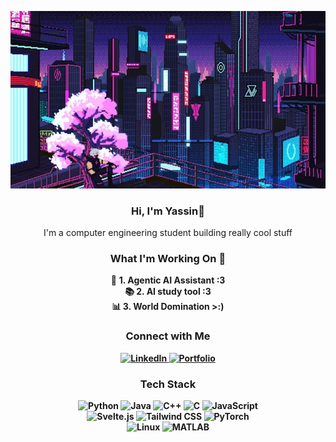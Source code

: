 
<!-- Banner GIF -->
<p align="center">
  <img 
    src="hero.gif" 
    alt="Banner GIF" 
    width="800"
  />
</p>

<h3 align="center">Hi, I'm Yassin👋</h3>
<p align="center">
I'm a computer engineering student building really cool stuff
</p>

<h3 align="center">What I'm Working On 🚀</h3>
<p align="center">
  🤖 <b>1. Agentic AI Assistant :3 <br>
  📚 <b>2. AI study tool :3 <br>
  📊 <b>3. World Domination >:) </b>  
</p>


<!-- Social Media Links -->
<h3 align="center">Connect with Me</h3>
<p align="center">
  <!-- LinkedIn -->
  <a href="https://www.linkedin.com/in/yassin-lahrime" target="_blank">
    <img src="https://img.shields.io/badge/LinkedIn-%230077B5.svg?&style=for-the-badge&logo=linkedin&logoColor=white" alt="LinkedIn"/>
  </a>
  <!-- Portfolio -->
  <a href="https://yassinlahrime.com" target="_blank">
    <img src="https://img.shields.io/badge/Portfolio-%23000000.svg?&style=for-the-badge&logo=firefox&logoColor=white" alt="Portfolio"/>
  </a>
</p>


<!-- Tech Stack -->
<h3 align="center">Tech Stack</h3>
<p align="center">
  <!-- Programming Languages -->
  <img src="https://img.shields.io/badge/-Python-3776AB?style=for-the-badge&logo=python&logoColor=white" alt="Python" style="display:inline-block;"/>
  <img src="https://img.shields.io/badge/-Java-007396?style=for-the-badge&logo=java&logoColor=white" alt="Java" style="display:inline-block;"/>
  <img src="https://img.shields.io/badge/-C++-00599C?style=for-the-badge&logo=c%2B%2B&logoColor=white" alt="C++" style="display:inline-block;"/>
  <img src="https://img.shields.io/badge/-C-00599C?style=for-the-badge&logo=c&logoColor=white" alt="C" style="display:inline-block;"/>
  <img src="https://img.shields.io/badge/-JavaScript-F7DF1E?style=for-the-badge&logo=javascript&logoColor=black" alt="JavaScript" style="display:inline-block;"/>

  <br>

  <!-- Frameworks & Libraries -->
  <img src="https://img.shields.io/badge/-Svelte-FF3E00?style=for-the-badge&logo=svelte&logoColor=white" alt="Svelte.js" style="display:inline-block;"/>
  <img src="https://img.shields.io/badge/-Tailwind%20CSS-06B6D4?style=for-the-badge&logo=tailwind-css&logoColor=white" alt="Tailwind CSS" style="display:inline-block;"/>
  <img src="https://img.shields.io/badge/-Pytorch-EE4C2C?style=for-the-badge&logo=pytorch&logoColor=white" alt="PyTorch" style="display:inline-block;"/>

  <br>

  <!-- Tools & Platforms -->
  <img src="https://img.shields.io/badge/-Linux-FCC624?style=for-the-badge&logo=linux&logoColor=black" alt="Linux" style="display:inline-block;"/>
  <img src="https://img.shields.io/badge/-MATLAB-0076A8?style=for-the-badge&logo=mathworks&logoColor=white" alt="MATLAB" style="display:inline-block;"/>
</p>


